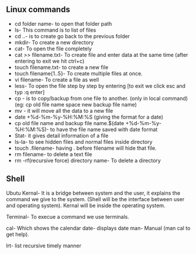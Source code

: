 ## Linux commands

- cd folder name- to open that folder path
- ls- This command is to list of files
- cd ..- is to create go back to the previous folder
- mkdir- To create a new directory
- cat- To open the file completely
- cat >> filename.txt- To create file and enter data at the same time (after entering to exit we hit ctrl+c)
- touch filename.txt- to create a new file
- touch filename{1..5}- To create multiple files at once.
- vi filename- To create a file as well
- less- To open the file step by step by entering [to exit we click esc and typ :q enter]
- cp - is to copy/backup from one file to another. (only in local command) (eg: cp old file name space new backup file name)
- mv - it will move all the data to a new file
- date +%d-%m-%y-%H:%M:%S (giving the format for a date)
- cp old file name and backup file name.$(date +%d-%m-%y-%H:%M:%S)- to have the file name saved with date format
- Stat- it gives detail information of a file
- ls-la- to see hidden files and normal files inside directory
- touch .filename- having . before filename will hide that file.
- rm filename- to delete a text file
- rm -rf(recursive force) directory name- To delete a directory

## Shell

Ubutu Kernal- It is a bridge between system and the user, it explains the command we give to the system. (Shell will be the interface between user and operating system). Kernal will be inside the operating system.

Terminal- To execue a command we use terminals.

cal- Which shows the calendar
date- displays date
man- Manual (man cal to get help).

lrt- list recursive timely manner




